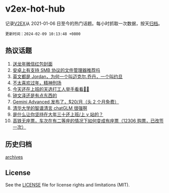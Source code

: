 # v2ex-hot-hub

 记录[V2EX](https://www.v2ex.com/)从 2021-01-06 日至今的热门话题。每小时抓取一次数据，按天[归档](archives)。

`更新时间：2024-02-09 10:13:48 +0800`

## 热议话题

1. [送龙年微信红包封面](https://www.v2ex.com/t/1014999)
1. [安卓上有支持 SMB 协议的文件管理器推荐吗](https://www.v2ex.com/t/1015015)
1. [英文都是 Jordan，为何一个叫迈克尔.乔丹，一个叫约旦](https://www.v2ex.com/t/1015045)
1. [不太喜欢过年，精神刑场](https://www.v2ex.com/t/1015023)
1. [今天还在上班的天选打工人举手看看🙋‍♂️](https://www.v2ex.com/t/1014998)
1. [钟文泽还是有点东西的](https://www.v2ex.com/t/1015087)
1. [Gemini Advanced 发布了，$20/月（头 2 个月免费）](https://www.v2ex.com/t/1015075)
1. [清华大学的智谱清言 chatGLM 很强啊](https://www.v2ex.com/t/1015004)
1. [是什么让你坚持在大年三十还上班/上 v 站的？](https://www.v2ex.com/t/1015124)
1. [高铁无座票，车次在有二等座的情况下如何变成有座票（12306 购票，已改签一次）](https://www.v2ex.com/t/1015056)

## 历史归档

[archives](archives)

## License

See the [LICENSE](LICENSE) file for license rights and limitations (MIT).
